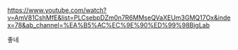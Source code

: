 https://www.youtube.com/watch?v=AmV81CshMfE&list=PLCsebpDZm0n7R6MMseQVaXEUm3GMQ17Ox&index=78&ab_channel=%EA%B5%AC%EC%9E%90%ED%99%98BigLab

좋네
